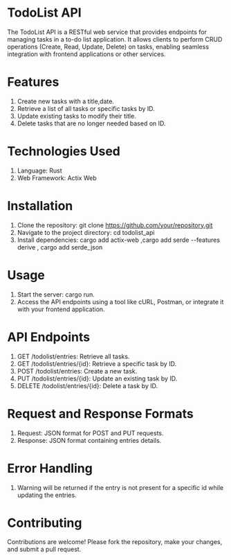 
# TodoList API
The TodoList API is a RESTful web service that provides endpoints for managing tasks in a to-do list application. It allows clients to perform CRUD operations (Create, Read, Update, Delete) on tasks, enabling seamless integration with frontend applications or other services.
# Features
1. Create new tasks with a title,date.
2. Retrieve a list of all tasks or specific tasks by ID.
3. Update existing tasks to modify their title.
4. Delete tasks that are no longer needed based on ID.
# Technologies Used
1. Language: Rust
2. Web Framework: Actix Web
# Installation
1. Clone the repository: git clone https://github.com/your/repository.git
2. Navigate to the project directory: cd todolist_api
3. Install dependencies: cargo add actix-web ,cargo add serde --features derive , cargo add serde_json
# Usage
1. Start the server: cargo run.
2. Access the API endpoints using a tool like cURL, Postman, or integrate it with your frontend application.
# API Endpoints
1. GET /todolist/entries: Retrieve all tasks.
2. GET /todolist/entries/{id}: Retrieve a specific task by ID.
3. POST /todolist/entries: Create a new task.
4. PUT /todolist/entries/{id}: Update an existing task by ID.
5. DELETE /todolist/entries/{id}: Delete a task by ID.
# Request and Response Formats
1. Request: JSON format for POST and PUT requests.
2. Response: JSON format containing entries details.
# Error Handling
1. Warning will be returned if the entry is not present for a specific id while updating the entries.
# Contributing
Contributions are welcome! Please fork the repository, make your changes, and submit a pull request.
